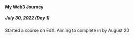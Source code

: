 #### My Web3 Journey

##### July 30, 2022 (Day 1)

Started a course on EdX. Aiming to complete in by August 20
